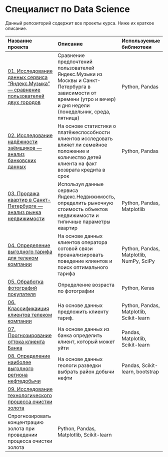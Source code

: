 # Специалист по Data Science 
Данный репозиторий содержит все проекты курса. Ниже их краткое описание.   
   
| Название проекта      | Описание               | Используемые библиотеки     |
| :-------------------- | :--------------------- |:--------------------------- |
| [01. Исследование данных сервиса “Яндекс.Музыка” — сравнение пользователей двух городов](https://github.com/suslovsergeu/Yandex_Practicum/tree/main/01.%20Music%20in%20cities) | Сравнение предпочтений пользователей Яндекс.Музыки из Москвы и Санкт-Петербурга в зависимости от времени (утро и вечер) и дня недели (понедельник, среда, пятница) | Python, Pandas |
| [02. Исследование надёжности заёмщиков — анализ банковских данных](https://github.com/suslovsergeu/Yandex_Practicum/tree/main/02.%20Credit%20scoring) | На основе статистики о платёжеспособности клиентов исследовать влияет ли семейное положение и количество детей клиента на факт возврата кредита в срок | Python, Pandas |
| [03. Продажа квартир в Санкт-Петербурге — анализ рынка недвижимости](https://github.com/suslovsergeu/Yandex_Practicum/tree/main/03.%20Real%20estate%20price) | Используя данные сервиса Яндекс.Недвижимость, определить рыночную стоимость объектов недвижимости и типичные параметры квартир | Python, Pandas, Matplotlib |
| [04. Определение выгодного тарифа для телеком компании](https://github.com/suslovsergeu/Yandex_Practicum/tree/main/04.%20Mobile%20tariffs) | На основе данных клиентов оператора сотовой связи проанализировать поведение клиентов и поиск оптимального тарифа | Python, Pandas, Matplotlib, NumPy, SciPy |
| [05. Обработка фотографий покупателя](https://github.com/suslovsergeu/Yandex_Practicum/tree/main/05.%20Age%20recognition) | Определение возраста по фотографии | Python, Keras |
| [06. Классификаиция клиентов телеком компании](https://github.com/suslovsergeu/Yandex_Practicum/tree/main/06.%20Clients%20classification) | На основе данных предложить клиенту тариф. | Python, Pandas, Matplotlib, Scikit-learn |
| [07. Прогнозирование оттока клиента Банка](https://github.com/suslovsergeu/Yandex_Practicum/tree/main/07.%20Leaving%20score) | На основе данных из банка определить клиент, который может уйти | Pandas, Matplotlib, Scikit-learn |
| [08. Определение наиболее выгодного региона нефтедобычи](https://github.com/suslovsergeu/Yandex_Practicum/tree/main/08.%20Oil%20production) | На основе данных геологи разведки выбрать район добычи нефти | Pandas, Scikit-learn, bootstrap |
| [09. Исследование технологического процесса очистки золота](https://github.com/suslovsergeu/Yandex_Practicum/tree/main/09.%20Gold%20field) | 
Спрогнозировать концентрацию золота при проведении процесса очистки золота | Python, Pandas, Matplotlib, Scikit-learn |
